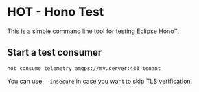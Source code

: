 # HOT - Hono Test

This is a simple command line tool for testing Eclipse Hono™.

## Start a test consumer

    hot consume telemetry amqps://my.server:443 tenant

You can use `--insecure` in case you want to skip TLS verification.
